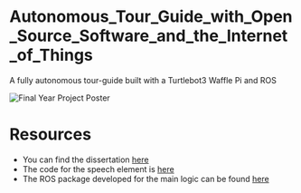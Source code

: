 # Autonomous_Tour_Guide_with_Open_Source_Software_and_the_Internet_of_Things
A fully autonomous tour-guide built with a Turtlebot3 Waffle Pi and ROS

![Final Year Project Poster](https://github.com/FHaisal/Autonomous_Tour_Guide_with_Open_Source_Software_and_the_Internet_of_Things/blob/main/Project_Poster.png)

# Resources
* You can find the dissertation [here](https://github.com/FHaisal/Autonomous_Tour_Guide_with_Open_Source_Software_and_the_Internet_of_Things/blob/main/Dissertation.pdf)
* The code for the speech element is [here](https://github.com/FHaisal/robot_speech)
* The ROS package developed for the main logic can be found [here](https://github.com/FHaisal/uob_tour_guide)
